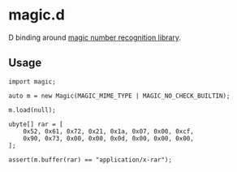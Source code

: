 # magic.d

D binding around [magic number recognition library](http://www.darwinsys.com/file/ "libmagic").

## Usage
``` d++
import magic;

auto m = new Magic(MAGIC_MIME_TYPE | MAGIC_NO_CHECK_BUILTIN);

m.load(null);

ubyte[] rar = [
	0x52, 0x61, 0x72, 0x21, 0x1a, 0x07, 0x00, 0xcf,
	0x90, 0x73, 0x00, 0x00, 0x0d, 0x00, 0x00, 0x00,
];

assert(m.buffer(rar) == "application/x-rar");
```
